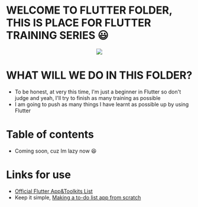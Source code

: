 # WELCOME TO FLUTTER FOLDER, THIS IS PLACE FOR FLUTTER TRAINING SERIES :smiley:

<p align = "center">
  <img src = "https://i.stack.imgur.com/pfM2R.gif"/>
</p>

# WHAT WILL WE DO IN THIS FOLDER? 
* To be honest, at very this time, I'm just a beginner in Flutter so don't judge and yeah, I'll try to finish as many training as possible 
* I am going to push as many things I have learnt as possible up by using Flutter

# Table of contents 

* Coming soon, cuz Im lazy now :laughing:

# Links for use

* [Official Flutter App&Toolkits List](https://flutterawesome.com/)
* Keep it simple, [Making a to-do list app from scratch](https://everyday.codes/tutorials/developing-a-todo-app-with-flutter-part-2/)
